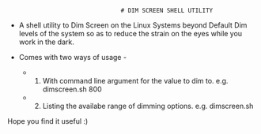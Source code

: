 									# DIM SCREEN SHELL UTILITY

- A shell utility to Dim Screen on the Linux Systems beyond Default Dim levels of the system so as to 
  reduce the strain on the eyes while you work in the dark. 
  
- Comes with two ways of usage -
  - 1. With command line argument for the value to dim to. e.g. dimscreen.sh 800
  - 2. Listing the availabe range of dimming options. e.g. dimscreen.sh  

 Hope you find it useful :)
